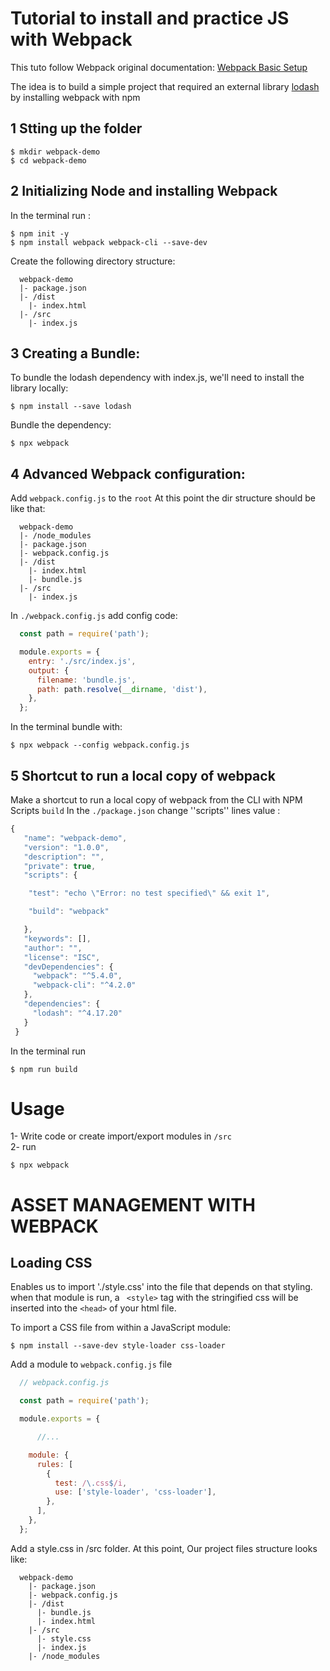 # Tutorial to install and practice JS with Webpack

This tuto follow Webpack original documentation:
[Webpack Basic Setup](https://webpack.js.org/guides/getting-started/)

The idea is to build a simple project that required an external library [lodash](https://lodash.com/) by installing webpack with npm

## 1 Stting up the folder

```
$ mkdir webpack-demo
$ cd webpack-demo
```
## 2 Initializing Node and installing Webpack

In the terminal run :
```
$ npm init -y
$ npm install webpack webpack-cli --save-dev
```

Create the following directory structure:
```
  webpack-demo
  |- package.json
  |- /dist
    |- index.html
  |- /src
    |- index.js
```

## 3 Creating a Bundle:

To bundle the lodash dependency with index.js, we'll need to install the library locally:
```
$ npm install --save lodash
```
Bundle the dependency:
```
$ npx webpack
```

## 4 Advanced Webpack configuration:

Add ``webpack.config.js`` to the ``root``
At this point the dir structure should be like that:
```
  webpack-demo
  |- /node_modules
  |- package.json
  |- webpack.config.js
  |- /dist
    |- index.html
    |- bundle.js
  |- /src
    |- index.js
```

In ``./webpack.config.js`` add config code:
```javascript
  const path = require('path');

  module.exports = {
    entry: './src/index.js',
    output: {
      filename: 'bundle.js',
      path: path.resolve(__dirname, 'dist'),
    },
  };
```
In the terminal bundle with:
```
$ npx webpack --config webpack.config.js 
```
## 5 Shortcut to run a local copy of webpack

Make a shortcut to run a local copy of webpack from the CLI with NPM Scripts ``build``
In the ``./package.json`` change ''scripts'' lines value :

```javascript
{
   "name": "webpack-demo",
   "version": "1.0.0",
   "description": "",
   "private": true,
   "scripts": {

    "test": "echo \"Error: no test specified\" && exit 1",

    "build": "webpack"

   },
   "keywords": [],
   "author": "",
   "license": "ISC",
   "devDependencies": {
     "webpack": "^5.4.0",
     "webpack-cli": "^4.2.0"
   },
   "dependencies": {
     "lodash": "^4.17.20"
   }
 }
```

In the terminal run
```
$ npm run build
```

# Usage

1- Write code or create import/export modules in ``/src``
<br>
2- run 
```
$ npx webpack
```

# ASSET MANAGEMENT WITH WEBPACK

## Loading CSS

Enables us to import './style.css' into the file that depends on that styling.
when that module is run, a `` <style>`` tag with the stringified css will be inserted into the ``<head>`` of your html file.

To import a CSS file from within a JavaScript module:
```
$ npm install --save-dev style-loader css-loader
```

Add a module to ``webpack.config.js`` file
```javascript
  // webpack.config.js

  const path = require('path');

  module.exports = {

      //...

    module: {
      rules: [
        {
          test: /\.css$/i,
          use: ['style-loader', 'css-loader'],
        },
      ],
    },
  };
```
Add a style.css in /src folder.
At this point, Our project files structure looks like:
```
  webpack-demo
    |- package.json
    |- webpack.config.js
    |- /dist
      |- bundle.js
      |- index.html
    |- /src
      |- style.css
      |- index.js
    |- /node_modules
```

















